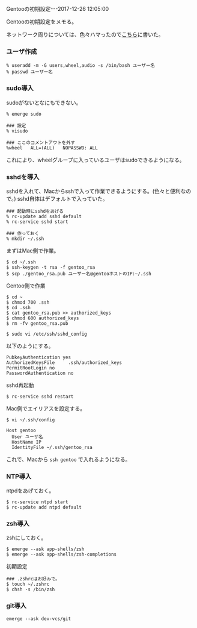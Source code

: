 Gentooの初期設定---2017-12-26 12:05:00

Gentooの初期設定をメモる。

ネットワーク周りについては、色々ハマったので[こちら](https://yagi5.com/2017/12/26/gentoo-setup-network/)に書いた。

### ユーザ作成

```
% useradd -m -G users,wheel,audio -s /bin/bash ユーザー名
% passwd ユーザー名
```

### sudo導入

sudoがないとなにもできない。

```
% emerge sudo

### 設定
% visudo

### ここのコメントアウトを外す
%wheel   ALL=(ALL)   NOPASSWD: ALL
```

これにより、wheelグループに入っているユーザはsudoできるようになる。

### sshdを導入

sshdを入れて、Macからsshで入って作業できるようにする。(色々と便利なので。)
sshd自体はデフォルトで入っていた。

```
### 起動時にsshdをあげる
% rc-update add sshd default
% rc-service sshd start

### 作っておく
% mkdir ~/.ssh
```

まずはMac側で作業。

```
$ cd ~/.ssh
$ ssh-keygen -t rsa -f gentoo_rsa
$ scp ./gentoo_rsa.pub ユーザー名@gentooホストのIP:~/.ssh
```

Gentoo側で作業

```
$ cd ~
$ chmod 700 .ssh
$ cd .ssh
$ cat gentoo_rsa.pub >> authorized_keys
$ chmod 600 authorized_keys
$ rm -fv gentoo_rsa.pub
```

```
$ sudo vi /etc/ssh/sshd_config
```

以下のようにする。

```
PubkeyAuthentication yes
AuthorizedKeysFile     .ssh/authorized_keys
PermitRootLogin no
PasswordAuthentication no
```

sshd再起動

```
$ rc-service sshd restart
```

Mac側でエイリアスを設定する。

```
$ vi ~/.ssh/config
```

```
Host gentoo
  User ユーザ名
  HostName IP
  IdentityFile ~/.ssh/gentoo_rsa
```

これで、Macから `ssh gentoo` で入れるようになる。

### NTP導入

ntpdをあげておく。

```
$ rc-service ntpd start
$ rc-update add ntpd default
```

### zsh導入

zshにしておく。

```
$ emerge --ask app-shells/zsh
$ emerge --ask app-shells/zsh-completions
```

初期設定

```
### .zshrcはお好みで。
$ touch ~/.zshrc
$ chsh -s /bin/zsh
```

### git導入

```
emerge --ask dev-vcs/git
```
